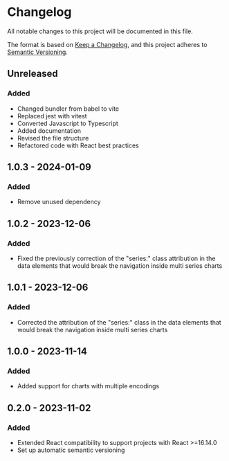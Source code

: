 # Changelog

All notable changes to this project will be documented in this file.

The format is based on [Keep a Changelog](https://keepachangelog.com/en/1.0.0/),
and this project adheres to [Semantic Versioning](https://semver.org/spec/v2.0.0.html).

## Unreleased

### Added

- Changed bundler from babel to vite
- Replaced jest with vitest
- Converted Javascript to Typescript
- Added documentation
- Revised the file structure
- Refactored code with React best practices

## 1.0.3 - 2024-01-09

### Added

- Remove unused dependency

## 1.0.2 - 2023-12-06

### Added

- Fixed the previously correction of the "series:" class attribution in the data elements that would break the navigation inside multi series charts

## 1.0.1 - 2023-12-06

### Added

- Corrected the attribution of the "series:" class in the data elements that would break the navigation inside multi series charts

## 1.0.0 - 2023-11-14

### Added

- Added support for charts with multiple encodings

## 0.2.0 - 2023-11-02

### Added

- Extended React compatibility to support projects with React >=16.14.0
- Set up automatic semantic versioning
